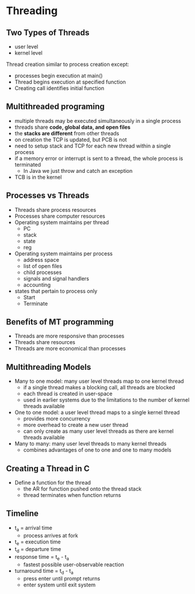 # Threading
## Two Types of Threads
- user level
- kernel level

Thread creation similar to process creation except:
- processes begin execution at main()
- Thread begins execution at specified function
- Creating call identifies initial function
## Multithreaded programing
- multiple threads may be executed simultaneously in a single process
- threads share **code, global data, and open files**
- the **stacks are different** from other threads
- on creation the TCP is updated, but PCB is not
- need to setup stack and TCP for each new thread within a single process
- if a memory error or interrupt is sent to a thread, the whole process is terminated
	- In Java we just throw and catch an exception
- TCB is in the kernel
## Processes vs Threads
- Threads share process resources
- Processes share computer resources
- Operating system maintains per thread
	- PC
	- stack
	- state
	- reg
- Operating system maintains per process
	- address space
	- list of open files
	- child processes
	- signals and signal handlers
	- accounting
- states that pertain to process only
	- Start
	- Terminate
## Benefits of MT programming
- Threads are more responsive than processes
- Threads share resources
- Threads are more economical than processes
## Multithreading Models
- Many to one model: many user level threads map to one kernel thread
	- if a single thread makes a blocking call, all threads are blocked
	- each thread is created in user-space
	- used in earlier systems due to the limitations to the number of kernel threads available
- One to one model: a user level thread maps to a single kernel thread
	- provides  more concurrency
	- more overhead to create a new user thread
	- can only create as many user level threads as there are kernel threads available
- Many to many: many user level threads to many kernel threads
	- combines advantages of one to one and one to many models

## Creating a Thread in C
- Define a function for the thread
	- the AR for function pushed onto the thread stack
	- thread terminates when function returns
## Timeline
- t<sub>a</sub> = arrival time
	- process arrives at fork
- t<sub>e</sub> = execution time
- t<sub>d</sub> = departure time
- response time = t<sub>e</sub> - t<sub>a</sub>
	- fastest possible user-observable reaction
- turnaround time = t<sub>d</sub> - t<sub>a</sub>
	- press enter until prompt returns
	- enter system until exit system